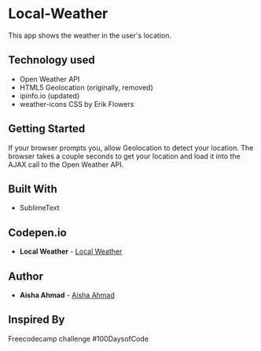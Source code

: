 # Local-Weather
This app shows the weather in the user's location.

## Technology used
- Open Weather API
- HTML5 Geolocation (originally, removed)
- ipinfo.io (updated)
- weather-icons CSS by Erik Flowers

## Getting Started
If your browser prompts you, allow Geolocation to detect your location. The browser takes a couple seconds to get your location and load it into the AJAX call to the Open Weather API.

## Built With

* SublimeText

## Codepen.io
* **Local Weather** - [Local Weather](http://codepen.io/aishaprograms/full/OWmjvq/)

## Author

* **Aisha Ahmad** - [Aisha Ahmad](https://github.com/aishaprograms)

## Inspired By
Freecodecamp challenge
#100DaysofCode
